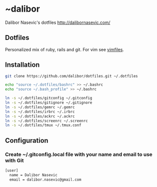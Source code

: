 # ~dalibor

Dalibor Nasevic's dotfiles
http://dalibornasevic.com/

## Dotfiles

Personalized mix of ruby, rails and git. For vim see [vimfiles](https://github.com/dalibor/vimfiles/).

## Installation

```bash
git clone https://github.com/dalibor/dotfiles.git ~/.dotfiles

echo "source ~/.dotfiles/bashrc" >> ~/.bashrc
echo "source ~/.bash_profile" >> ~/.bashrc

ln -s ~/.dotfiles/gitconfig ~/.gitconfig
ln -s ~/.dotfiles/gitignore ~/.gitignore
ln -s ~/.dotfiles/gemrc ~/.gemrc
ln -s ~/.dotfiles/irbrc ~/.irbrc
ln -s ~/.dotfiles/ackrc ~/.ackrc
ln -s ~/.dotfiles/screenrc ~/.screenrc
ln -s ~/.dotfiles/tmux ~/.tmux.conf
```

## Configuration

### Create ~/.gitconfig.local file with your name and email to use with Git

```bash
[user]
  name = Dalibor Nasevic
  email = dalibor.nasevic@gmail.com
```
